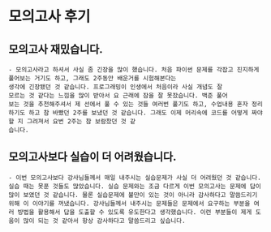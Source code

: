 

# 모의고사 후기

## 모의고사 재밌습니다.
    - 모의고사라고 하셔서 사실 좀 긴장을 많이 했습니다. 처음 파이썬 문제를 각잡고 진지하게 풀어보는 거기도 하고, 그래도 2주동안 배운거를 시험해본다는
    생각에 긴장됐던 것 같습니다. 프로그래밍이 인생에서 처음이라 사실 개념도 잘
    모르는 것 같다는 느낌을 많이 받아서 요 근래에 잠을 잘 못잤습니다. 백준 풀어
    보는 것을 추천해주셔서 제 선에서 풀 수 있는 것들 여러번 풀기도 하고, 수업내용 혼자 정리하기도 하고 참 바빴던 2주를 보냈던 것 같습니다. 그래도 이제 머리속에 코드를 어떻게 짜야할 지 그려져서 요번 2주는 참 보람찼던 것 같
    습니다. 

## 모의고사보다 실습이 더 어려웠습니다.
    - 이번 모의고사보다 강사님들께서 매일 내주시는 실습문제가 사실 더 어려웠던 것 같습니다. 실습 때는 못푼 것들도 많았습니다. 실습 문제와는 조금 다르게 이번 모의고사는 문제에 답이 많이 보였던 것 같습니다. 물론 실습문제에 불만이 있는 것이 아니라 감사하다고 말씀드리기 위해 이 이야기를 꺼냈습니다. 강사님들께서 내주시는 문제들은 문제에서 요구하는 부분을 여러 방법을 활용해서 답을 도출할 수 있도록 유도한다고 생각했습니다. 이런 부분들이 제게 도움이 많이 되는 것 같아서 항상 감사하다고 말씀드리고 싶습니다.